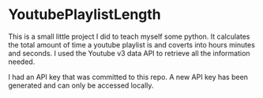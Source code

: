 # YoutubePlaylistLength

This is a small little project I did to teach myself some python.  It calculates the total amount of time a youtube playlist is and coverts into hours minutes and seconds.  I used the Youtube v3 data API to retrieve all the information needed.

I had an API key that was committed to this repo.  A new API key has been generated and can only be accessed locally.
